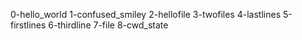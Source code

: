 0-hello_world
1-confused_smiley
2-hellofile
3-twofiles
4-lastlines
5-firstlines
6-thirdline
7-file
8-cwd_state
